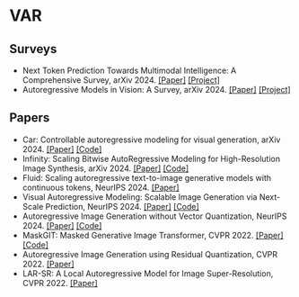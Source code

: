 # VAR
## Surveys
+ Next Token Prediction Towards Multimodal Intelligence: A Comprehensive Survey, arXiv 2024. [[Paper]](https://arxiv.org/pdf/2412.18619v2) [[Project]](https://github.com/LMM101/Awesome-Multimodal-Next-Token-Prediction)
+ Autoregressive Models in Vision: A Survey, arXiv 2024. [[Paper]](https://arxiv.org/pdf/2411.05902) [[Project]](https://github.com/ChaofanTao/Autoregressive-Models-in-Vision-Survey)
## Papers
+ Car: Controllable autoregressive modeling for visual generation, arXiv 2024. [[Paper]](https://arxiv.org/pdf/2410.04671) [[Code]](https://github.com/MiracleDance/CAR)
+ Infinity: Scaling Bitwise AutoRegressive Modeling for High-Resolution Image Synthesis, arXiv 2024. [[Paper]](https://arxiv.org/pdf/2412.04431) [[Code]](https://github.com/FoundationVision/Infinity)
+ Fluid: Scaling autoregressive text-to-image generative models with continuous tokens, NeurIPS 2024. [[Paper]](https://arxiv.org/pdf/2410.13863)
+ Visual Autoregressive Modeling: Scalable Image Generation via Next-Scale Prediction, NeurIPS 2024. [[Paper]](https://arxiv.org/pdf/2404.02905) [[Code]](https://github.com/FoundationVision/VAR)
+ Autoregressive Image Generation without Vector Quantization, NeurIPS 2024. [[Paper]](https://arxiv.org/pdf/2406.11838) [[Code]](https://github.com/LTH14/mar)
+ MaskGIT: Masked Generative Image Transformer, CVPR 2022. [[Paper]](https://openaccess.thecvf.com/content/CVPR2022/papers/Chang_MaskGIT_Masked_Generative_Image_Transformer_CVPR_2022_paper.pdf) [[Code]](https://masked-generative-image-transformer.github.io/)
+ Autoregressive Image Generation using Residual Quantization, CVPR 2022. [[Paper]](https://openaccess.thecvf.com/content/CVPR2022/papers/Lee_Autoregressive_Image_Generation_Using_Residual_Quantization_CVPR_2022_paper.pdf)
+ LAR-SR: A Local Autoregressive Model for Image Super-Resolution, CVPR 2022. [[Paper]](https://openaccess.thecvf.com/content/CVPR2022/papers/Guo_LAR-SR_A_Local_Autoregressive_Model_for_Image_Super-Resolution_CVPR_2022_paper.pdf)
